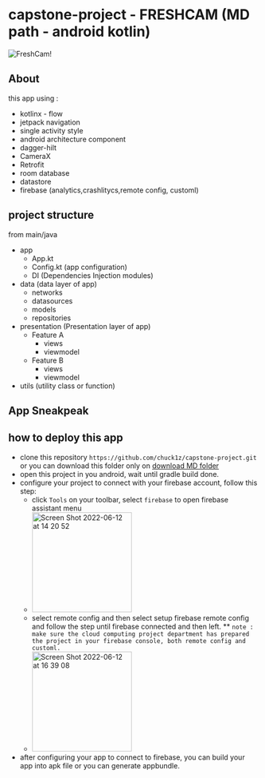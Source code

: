 # capstone-project - FRESHCAM (MD path - android kotlin)
![FreshCam!](.././fontart.png?raw=true "ArtFont") 

## About

this app using :

- kotlinx - flow
- jetpack navigation
- single activity style
- android architecture component
- dagger-hilt
- CameraX
- Retrofit
- room database
- datastore
- firebase (analytics,crashlitycs,remote config, customl)

## project structure

from main/java

* app
    * App.kt
    * Config.kt (app configuration)
    * DI (Dependencies Injection modules)
* data (data layer of app)
    * networks
    * datasources
    * models
    * repositories
* presentation (Presentation layer of app)
    * Feature A
        * views
        * viewmodel
    * Feature B
        * views
        * viewmodel
* utils (utility class or function)


## App Sneakpeak


## how to deploy this app

- clone this repository ```https://github.com/chuck1z/capstone-project.git``` or you can download this folder only on [download MD folder](https://minhaskamal.github.io/DownGit/#/home?url=https://github.com/chuck1z/capstone-project/tree/main/MD)
- open this project in you android, wait until gradle build done.
- configure your project to connect with your firebase account, follow this step:
  - click ``Tools`` on your toolbar, select ``firebase`` to open firebase assistant menu 
  - <img width="200" alt="Screen Shot 2022-06-12 at 14 20 52" src="https://user-images.githubusercontent.com/65596335/173222152-746ba672-9cf5-4cde-a396-dbef4f88c47c.png">
  - select remote config and then select setup firebase remote config and follow the step until firebase connected and then left.
  ** ``note : make sure the cloud computing project department has prepared the project in your firebase console, both remote config and customl.``
  -  <img width="200" alt="Screen Shot 2022-06-12 at 16 39 08" src="https://user-images.githubusercontent.com/65596335/173227211-a4bce1b8-734d-4c36-9db3-1a0bc3069150.png">
- after configuring your app to connect to firebase, you can build your app into apk file or you can generate appbundle.
